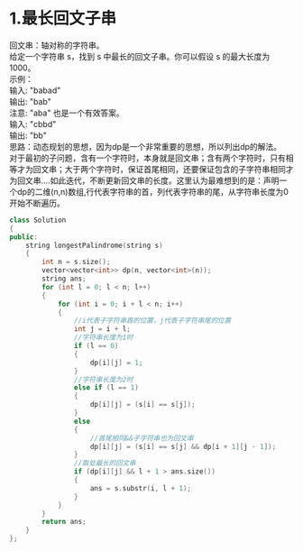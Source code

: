 # 1.最长回文子串
回文串：轴对称的字符串。<br>
给定一个字符串 s，找到 s 中最长的回文子串。你可以假设 s 的最大长度为 1000。<br>
示例：<br>
输入: "babad" <br>
输出: "bab"  <br>
注意: "aba" 也是一个有效答案。<br>
输入: "cbbd" <br>
输出: "bb" <br>
思路：动态规划的思想，因为dp是一个非常重要的思想，所以列出dp的解法。<br>
对于最初的子问题，含有一个字符时，本身就是回文串；含有两个字符时，只有相等才为回文串；大于两个字符时，保证首尾相同，还要保证包含的子字符串相同才为回文串....如此迭代，不断更新回文串的长度。这里认为最难想到的是：声明一个dp的二维(n,n)数组,行代表字符串的首，列代表字符串的尾，从字符串长度为0开始不断遍历。
``` cpp
class Solution
{
public:
    string longestPalindrome(string s)
    {
        int n = s.size();
        vector<vector<int>> dp(n, vector<int>(n));
        string ans;
        for (int l = 0; l < n; l++)
        {
            for (int i = 0; i + l < n; i++)
            {
                //i代表子字符串首的位置，j代表子字符串尾的位置
                int j = i + l;
                //字符串长度为1时
                if (l == 0)
                {
                    dp[i][j] = 1;
                }
                //字符串长度为2时
                else if (l == 1)
                {
                    dp[i][j] = (s[i] == s[j]);
                }
                else
                {
                    //首尾相同&&子字符串也为回文串
                    dp[i][j] = (s[i] == s[j] && dp[i + 1][j - 1]);
                }
                //取处最长的回文串
                if (dp[i][j] && l + 1 > ans.size())
                {
                    ans = s.substr(i, l + 1);
                }
            }
        }
        return ans;
    }
};

```
